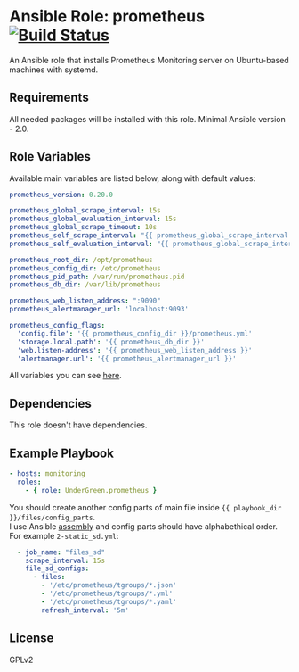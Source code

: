 # Ansible Role: prometheus [![Build Status](https://travis-ci.org/UnderGreen/ansible-prometheus.svg?branch=travis_ci)](https://travis-ci.org/UnderGreen/ansible-prometheus)

An Ansible role that installs Prometheus Monitoring server on Ubuntu-based machines with systemd.

## Requirements

All needed packages will be installed with this role. Minimal Ansible version - 2.0.

## Role Variables

Available main variables are listed below, along with default values:
```yaml
prometheus_version: 0.20.0

prometheus_global_scrape_interval: 15s
prometheus_global_evaluation_interval: 15s
prometheus_global_scrape_timeout: 10s
prometheus_self_scrape_interval: "{{ prometheus_global_scrape_interval }}"
prometheus_self_evaluation_interval: "{{ prometheus_global_scrape_interval }}"

prometheus_root_dir: /opt/prometheus
prometheus_config_dir: /etc/prometheus
prometheus_pid_path: /var/run/prometheus.pid
prometheus_db_dir: /var/lib/prometheus

prometheus_web_listen_address: ":9090"
prometheus_alertmanager_url: 'localhost:9093'

prometheus_config_flags:
  'config.file': '{{ prometheus_config_dir }}/prometheus.yml'
  'storage.local.path': '{{ prometheus_db_dir }}'
  'web.listen-address': '{{ prometheus_web_listen_address }}'
  'alertmanager.url': '{{ prometheus_alertmanager_url }}'
```
All variables you can see [here](defaults/main.yml).

## Dependencies

This role doesn't have dependencies.

## Example Playbook
```yaml
- hosts: monitoring
  roles:
    - { role: UnderGreen.prometheus }
```
You should create another config parts of main file inside `{{ playbook_dir }}/files/config_parts`.  
I use Ansible [assembly](http://docs.ansible.com/ansible/assemble_module.html) and config parts should have alphabethical order. For example `2-static_sd.yml`:
```yaml
  - job_name: "files_sd"
    scrape_interval: 15s
    file_sd_configs:
      - files:
        - '/etc/prometheus/tgroups/*.json'
        - '/etc/prometheus/tgroups/*.yml'
        - '/etc/prometheus/tgroups/*.yaml'
        refresh_interval: '5m'
```
## License

GPLv2
